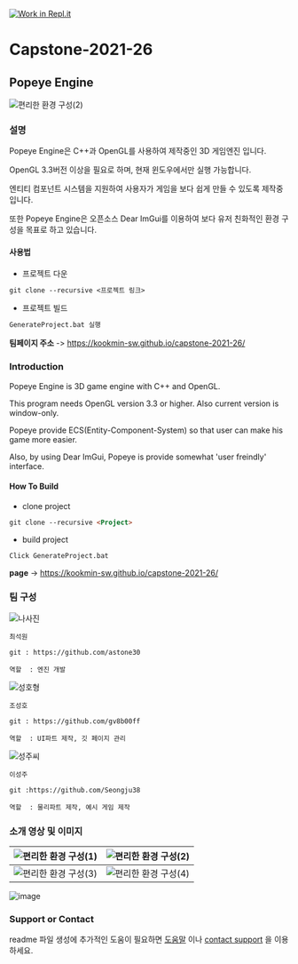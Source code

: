 [![Work in Repl.it](https://classroom.github.com/assets/work-in-replit-14baed9a392b3a25080506f3b7b6d57f295ec2978f6f33ec97e36a161684cbe9.svg)](https://classroom.github.com/online_ide?assignment_repo_id=365375&assignment_repo_type=GroupAssignmentRepo)
# Capstone-2021-26

## Popeye Engine  

![편리한 환경 구성(2)](https://user-images.githubusercontent.com/17774946/119839845-6e576c00-bf3f-11eb-9beb-dfe3ef0d2dfb.gif)

### 설명

Popeye Engine은 C++과 OpenGL를 사용하여 제작중인 3D 게임엔진 입니다.

OpenGL 3.3버전 이상을 필요로 하며, 현재 윈도우에서만 실행 가능합니다.

엔티티 컴포넌트 시스템을 지원하여 사용자가 게임을 보다 쉽게 만들 수 있도록 제작중입니다.

또한 Popeye Engine은 오픈소스 Dear ImGui를 이용하여 보다 유저 친화적인 환경 구성을 목표로 하고 있습니다.

#### 사용법

- 프로젝트 다운
```markdown
git clone --recursive <프로젝트 링크>
```

- 프로젝트 빌드
```markdown
GenerateProject.bat 실행
```

**팀페이지 주소** -> https://kookmin-sw.github.io/capstone-2021-26/  


### Introduction

Popeye Engine is 3D game engine with C++ and OpenGL.

This program needs OpenGL version 3.3 or higher. Also current version is window-only.

Popeye provide ECS(Entity-Component-System) so that user can make his game more easier.

Also, by using Dear ImGui, Popeye is provide somewhat 'user freindly' interface.

#### How To Build

- clone project
```markdown
git clone --recursive <Project>
```

- build project
```markdown
Click GenerateProject.bat
```

**page** -> https://kookmin-sw.github.io/capstone-2021-26/

### 팀 구성


![나사진](https://user-images.githubusercontent.com/17774946/119839474-27697680-bf3f-11eb-80d8-28813f65ade0.PNG)
```
최석원

git : https://github.com/astone30

역할  : 엔진 개발

```

![성호형](https://user-images.githubusercontent.com/17774946/119839520-305a4800-bf3f-11eb-882d-9869a0e397e4.PNG)
```
조성호 

git : https://github.com/gv8b00ff

역할  : UI파트 제작, 깃 페이지 관리
```

![성주씨](https://user-images.githubusercontent.com/17774946/119839561-394b1980-bf3f-11eb-9ed5-473366d71c03.PNG)
```
이성주

git :https://github.com/Seongju38

역할  : 물리파트 제작, 예시 게임 제작
```

### 소개 영상 및 이미지

|![편리한 환경 구성(1)](https://user-images.githubusercontent.com/17774946/119841312-a8753d80-bf40-11eb-8688-e7f4aba520d4.gif)|![편리한 환경 구성(2)](https://user-images.githubusercontent.com/17774946/119841348-af9c4b80-bf40-11eb-8d04-46304b21a185.gif)|
|---|---|
|![편리한 환경 구성(3)](https://user-images.githubusercontent.com/17774946/119841473-c9d62980-bf40-11eb-9491-cc6705e15ba8.gif)|![편리한 환경 구성(4)](https://user-images.githubusercontent.com/17774946/119841509-d0fd3780-bf40-11eb-9bd4-6b718b76d5a6.gif)|

![image](https://user-images.githubusercontent.com/17774946/113366636-be2d1300-9394-11eb-9b49-9cff7fb947a0.png)




### Support or Contact

readme 파일 생성에 추가적인 도움이 필요하면 [도움말](https://help.github.com/articles/about-readmes/) 이나 [contact support](https://github.com/contact) 을 이용하세요.




